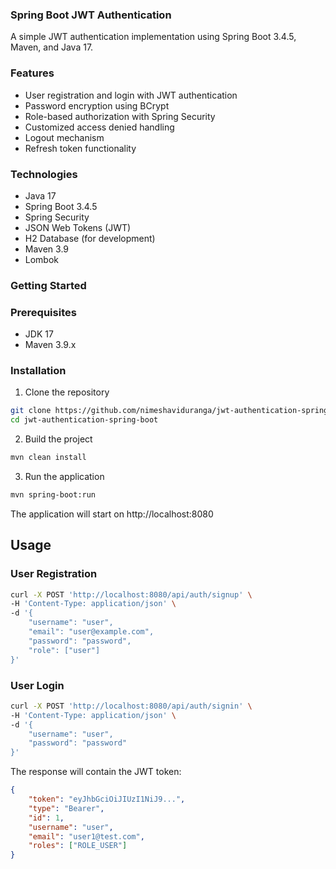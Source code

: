 ### Spring Boot JWT Authentication

A simple JWT authentication implementation using Spring Boot 3.4.5, Maven, and Java 17.

### Features

- User registration and login with JWT authentication
- Password encryption using BCrypt
- Role-based authorization with Spring Security
- Customized access denied handling
- Logout mechanism
- Refresh token functionality

### Technologies

- Java 17
- Spring Boot 3.4.5
- Spring Security
- JSON Web Tokens (JWT)
- H2 Database (for development)
- Maven 3.9
- Lombok

### Getting Started

### Prerequisites

- JDK 17
- Maven 3.9.x

### Installation

1. Clone the repository 
```bash
git clone https://github.com/nimeshaviduranga/jwt-authentication-spring-boot.git
cd jwt-authentication-spring-boot
```

2. Build the project
```bash
mvn clean install
```

3. Run the application
```bash
mvn spring-boot:run
```

The application will start on http://localhost:8080

## Usage

### User Registration

```bash
curl -X POST 'http://localhost:8080/api/auth/signup' \
-H 'Content-Type: application/json' \
-d '{
    "username": "user",
    "email": "user@example.com",
    "password": "password",
    "role": ["user"]
}'
```

### User Login

```bash
curl -X POST 'http://localhost:8080/api/auth/signin' \
-H 'Content-Type: application/json' \
-d '{
    "username": "user",
    "password": "password"
}'
```

The response will contain the JWT token:

```json
{
    "token": "eyJhbGciOiJIUzI1NiJ9...",
    "type": "Bearer",
    "id": 1,
    "username": "user",
    "email": "user1@test.com",
    "roles": ["ROLE_USER"]
}
```